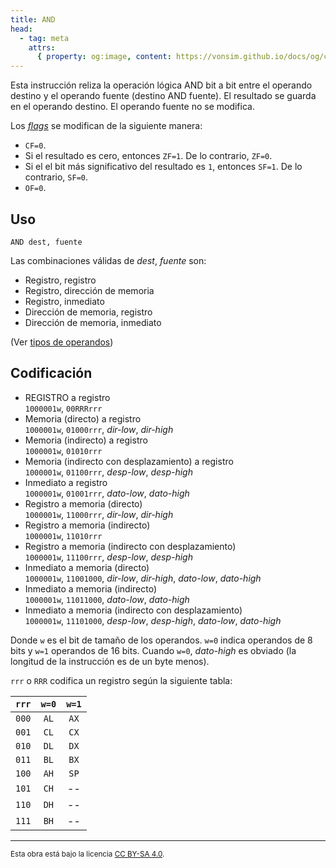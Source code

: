 ```yaml
---
title: AND
head:
  - tag: meta
    attrs:
      { property: og:image, content: https://vonsim.github.io/docs/og/cpu/instructions/and.png }
---
```


Esta instrucción reliza la operación lógica AND bit a bit entre el operando destino y el operando fuente (destino AND fuente). El resultado se guarda en el operando destino. El operando fuente no se modifica.

Los [_flags_](/docs/cpu/#flags) se modifican de la siguiente manera:

- `CF=0`.
- Si el resultado es cero, entonces `ZF=1`. De lo contrario, `ZF=0`.
- Si el el bit más significativo del resultado es `1`, entonces `SF=1`. De lo contrario, `SF=0`.
- `OF=0`.

## Uso

```vonsim
AND dest, fuente
```

Las combinaciones válidas de _dest_, _fuente_ son:

- Registro, registro
- Registro, dirección de memoria
- Registro, inmediato
- Dirección de memoria, registro
- Dirección de memoria, inmediato

(Ver [tipos de operandos](/docs/cpu/assembly/#operandos))

## Codificación

- REGISTRO a registro  
  `1000001w`, `00RRRrrr`
- Memoria (directo) a registro  
  `1000001w`, `01000rrr`, _dir-low_, _dir-high_
- Memoria (indirecto) a registro  
  `1000001w`, `01010rrr`
- Memoria (indirecto con desplazamiento) a registro  
  `1000001w`, `01100rrr`, _desp-low_, _desp-high_
- Inmediato a registro  
  `1000001w`, `01001rrr`, _dato-low_, _dato-high_
- Registro a memoria (directo)  
  `1000001w`, `11000rrr`, _dir-low_, _dir-high_
- Registro a memoria (indirecto)  
  `1000001w`, `11010rrr`
- Registro a memoria (indirecto con desplazamiento)  
  `1000001w`, `11100rrr`, _desp-low_, _desp-high_
- Inmediato a memoria (directo)  
  `1000001w`, `11001000`, _dir-low_, _dir-high_, _dato-low_, _dato-high_
- Inmediato a memoria (indirecto)  
  `1000001w`, `11011000`, _dato-low_, _dato-high_
- Inmediato a memoria (indirecto con desplazamiento)  
  `1000001w`, `11101000`, _desp-low_, _desp-high_, _dato-low_, _dato-high_

Donde `w` es el bit de tamaño de los operandos. `w=0` indica operandos de 8 bits y `w=1` operandos de 16 bits. Cuando `w=0`, _dato-high_ es obviado (la longitud de la instrucción es de un byte menos).

`rrr` o `RRR` codifica un registro según la siguiente tabla:

| `rrr` | `w=0` | `w=1` |
| :---: | :---: | :---: |
| `000` | `AL`  | `AX`  |
| `001` | `CL`  | `CX`  |
| `010` | `DL`  | `DX`  |
| `011` | `BL`  | `BX`  |
| `100` | `AH`  | `SP`  |
| `101` | `CH`  |  --   |
| `110` | `DH`  |  --   |
| `111` | `BH`  |  --   |

---

<small>Esta obra está bajo la licencia <a target="_blank" rel="license noopener noreferrer" href="http://creativecommons.org/licenses/by-sa/4.0/">CC BY-SA 4.0</a>.</small>
